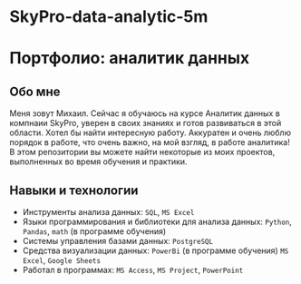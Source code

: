 # SkyPro-data-analytic-5m
# Портфолио: аналитик данных

## Обо мне 
Меня зовут Михаил. Cейчас я обучаюсь на курсе Аналитик данных в компнаии SkyPro, уверен в своих знаниях и готов развиваться в этой области. Хотел бы найти интересную работу. Аккуратен и очень люблю порядок в работе, что очень важно, на мой взгляд, в работе аналитика!
В этом репозитории вы можете найти некоторые из моих проектов, выполненных во время обучения и практики.

## Навыки и технологии
- Инструменты анализа данных: ``SQL``, ``MS Excel`` 
- Языки программирования и библиотеки для анализа данных: ``Python``, ``Pandas``, ``math`` (в программе обучения)
- Системы управления базами данных: ``PostgreSQL``
- Средства визуализации данных: ``PowerBi`` (в программе обучения) ``MS Excel``, ``Google Sheets``
- Работал в программах: ``MS Access``, ``MS Project``, ``PowerPoint``
